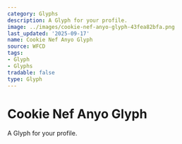 ```yaml
---
category: Glyphs
description: A Glyph for your profile.
image: ../images/cookie-nef-anyo-glyph-43fea82bfa.png
last_updated: '2025-09-17'
name: Cookie Nef Anyo Glyph
source: WFCD
tags:
- Glyph
- Glyphs
tradable: false
type: Glyph
---
```


# Cookie Nef Anyo Glyph

A Glyph for your profile.


